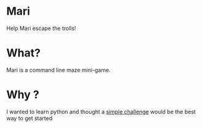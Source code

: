 # Mari

Help Mari escape the trolls!

# What?

Mari is a command line maze mini-game.

# Why ?

I wanted to learn python and thought a [simple challenge](https://www.reddit.com/r/dailyprogrammer/comments/4vrb8n/weekly_25_escape_the_trolls/) would be the best way to get started
